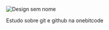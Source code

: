 ![Design sem nome](https://github.com/PedroKons/Aprendizado-git-github/assets/108807271/348c2d8f-3758-4f77-bed7-1a3f803ca652)


Estudo sobre git e github na onebitcode
